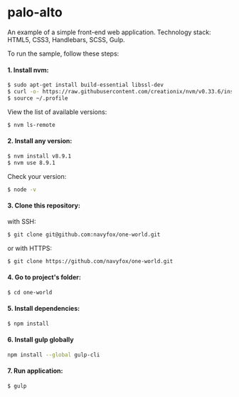 # palo-alto

An example of a simple front-end web application.
Technology stack: HTML5, CSS3, Handlebars, SCSS, Gulp.

To run the sample, follow these steps:

#### 1. Install nvm:

```sh
$ sudo apt-get install build-essential libssl-dev
$ curl -o- https://raw.githubusercontent.com/creationix/nvm/v0.33.6/install.sh | bash
$ source ~/.profile
```

View the list of available versions:

```sh
$ nvm ls-remote
```

#### 2. Install any version:

```sh
$ nvm install v8.9.1
$ nvm use 8.9.1
```

Check your version:

```sh
$ node -v
```

#### 3. Clone this repository:

with SSH:

```sh
$ git clone git@github.com:navyfox/one-world.git
```

or with HTTPS:

```sh
$ git clone https://github.com/navyfox/one-world.git
```

#### 4. Go to project's folder:

```sh
$ cd one-world
```

#### 5. Install dependencies:

```sh
$ npm install
```


#### 6. Install gulp globally

```sh
npm install --global gulp-cli
```

#### 7. Run application:

```sh
$ gulp
```
